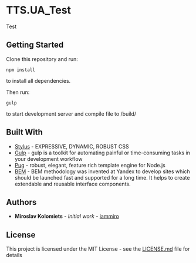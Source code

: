 # TTS.UA_Test

Test

## Getting Started

Clone this repository and run:

```
npm install
```

to install all dependencies.

Then run:

```
gulp
```

to start development server and compile file to /build/

## Built With

* [Stylus](http://stylus-lang.com/) - EXPRESSIVE, DYNAMIC, ROBUST CSS
* [Gulp](http://gulpjs.com/) - gulp is a toolkit for automating painful or time-consuming tasks in your development workflow
* [Pug](https://pugjs.org) - robust, elegant, feature rich template engine for Node.js
* [BEM](https://en.bem.info/methodology/) - BEM methodology was invented at Yandex to develop sites which should be launched fast and supported for a long time. It helps to create extendable and reusable interface components.

## Authors

* **Miroslav Kolomiets** - *Initial work* - [iammiro](https://github.com/iammiro)

## License

This project is licensed under the MIT License - see the [LICENSE.md](LICENSE.md) file for details